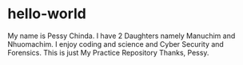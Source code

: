 # hello-world
My name is Pessy Chinda. I have 2 Daughters namely Manuchim and Nhuomachim.
I enjoy coding and science and Cyber Security and Forensics.
This is just My Practice Repository
Thanks,
Pessy.
